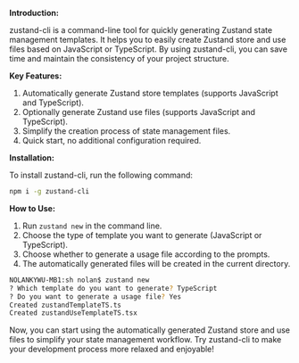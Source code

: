 **Introduction:**

zustand-cli is a command-line tool for quickly generating Zustand state management templates. It helps you to easily create Zustand store and use files based on JavaScript or TypeScript. By using zustand-cli, you can save time and maintain the consistency of your project structure.

**Key Features:**

1. Automatically generate Zustand store templates (supports JavaScript and TypeScript).
2. Optionally generate Zustand use files (supports JavaScript and TypeScript).
3. Simplify the creation process of state management files.
4. Quick start, no additional configuration required.

**Installation:**

To install zustand-cli, run the following command:

```bash
npm i -g zustand-cli
```

**How to Use:**

1. Run `zustand new` in the command line.
2. Choose the type of template you want to generate (JavaScript or TypeScript).
3. Choose whether to generate a usage file according to the prompts.
4. The automatically generated files will be created in the current directory.

```bash
NOLANKYWU-MB1:sh nolan$ zustand new
? Which template do you want to generate? TypeScript
? Do you want to generate a usage file? Yes
Created zustandTemplateTS.ts
Created zustandUseTemplateTS.tsx
```

Now, you can start using the automatically generated Zustand store and use files to simplify your state management workflow. Try zustand-cli to make your development process more relaxed and enjoyable!